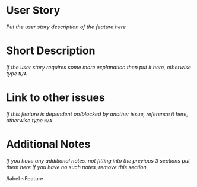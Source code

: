 # User Story
*Put the user story description of the feature here*

# Short Description
*If the user story requires some more explanation then put it here, otherwise type* `N/A`

# Link to other issues
*If this feature is dependent on/blocked by another issue, reference it here, otherwise type* `N/A`

# Additional Notes
*If you have any additional notes, not fitting into the previous 3 sections put them here*
*If you have no such notes, remove this section*

/label ~Feature
